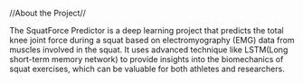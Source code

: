 //About the Project//

The SquatForce Predictor is a deep learning project that predicts the total knee joint force during a squat based on electromyography (EMG) data from muscles involved in the squat. It uses advanced technique like LSTM(Long short-term memory network) to provide insights into the biomechanics of squat exercises, which can be valuable for both athletes and researchers.

